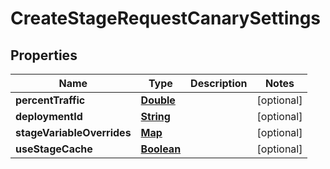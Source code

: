 

# CreateStageRequestCanarySettings


## Properties

| Name | Type | Description | Notes |
|------------ | ------------- | ------------- | -------------|
|**percentTraffic** | [**Double**](Double.md) |  |  [optional] |
|**deploymentId** | [**String**](String.md) |  |  [optional] |
|**stageVariableOverrides** | [**Map**](Map.md) |  |  [optional] |
|**useStageCache** | [**Boolean**](Boolean.md) |  |  [optional] |



